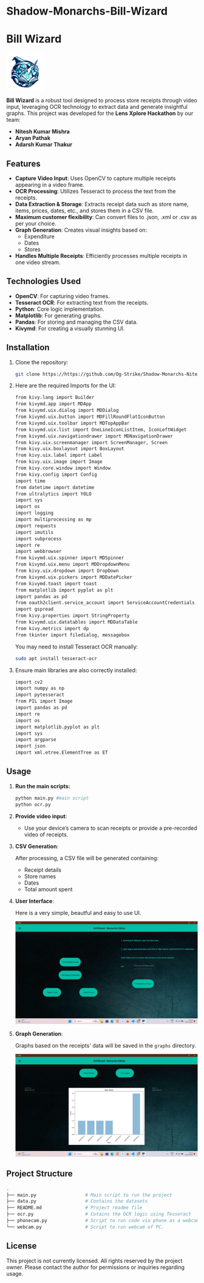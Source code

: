 # Shadow-Monarchs-Bill-Wizard
# Bill Wizard

<img src="og2.png" alt="Project Logo" width="100"/>

**Bill Wizard** is a robust tool designed to process store receipts through video input, leveraging OCR technology to extract data and generate insightful graphs. This project was developed for the **Lens Xplore Hackathon** by our team:

- **Nitesh Kumar Mishra**
- **Aryan Pathak**
- **Adarsh Kumar Thakur**

## Features

- **Capture Video Input**: Uses OpenCV to capture multiple receipts appearing in a video frame.
- **OCR Processing**: Utilizes Tesseract to process the text from the receipts.
- **Data Extraction & Storage**: Extracts receipt data such as store name, items, prices, dates, etc., and stores them in a CSV file.
- **Maximum customer flexibility**: Can convert files to .json, .xml or .csv as per your choice.
- **Graph Generation**: Creates visual insights based on:
  - Expenditure
  - Dates
  - Stores
- **Handles Multiple Receipts**: Efficiently processes multiple receipts in one video stream.

## Technologies Used

- **OpenCV**: For capturing video frames.
- **Tesseract OCR**: For extracting text from the receipts.
- **Python**: Core logic implementation.
- **Matplotlib**: For generating graphs.
- **Pandas**: For storing and managing the CSV data.
- **Kivymd**: For creating a visually stunning UI.

## Installation

1. Clone the repository:

    ```bash
    git clone https://https://github.com/Og-Strike/Shadow-Monarchs-Nitesh-Kumar-Mishra
    ```

2. Here are the required Imports for the UI:

    ```bash
    from kivy.lang import Builder
    from kivymd.app import MDApp
    from kivymd.uix.dialog import MDDialog
    from kivymd.uix.button import MDFillRoundFlatIconButton
    from kivymd.uix.toolbar import MDTopAppBar
    from kivymd.uix.list import OneLineIconListItem, IconLeftWidget
    from kivymd.uix.navigationdrawer import MDNavigationDrawer
    from kivy.uix.screenmanager import ScreenManager, Screen
    from kivy.uix.boxlayout import BoxLayout
    from kivy.uix.label import Label
    from kivy.uix.image import Image
    from kivy.core.window import Window
    from kivy.config import Config
    import time
    from datetime import datetime
    from ultralytics import YOLO
    import sys
    import os
    import logging
    import multiprocessing as mp
    import requests
    import imutils
    import subprocess
    import re
    import webbrowser
    from kivymd.uix.spinner import MDSpinner
    from kivymd.uix.menu import MDDropdownMenu
    from kivy.uix.dropdown import DropDown
    from kivymd.uix.pickers import MDDatePicker
    from kivymd.toast import toast
    from matplotlib import pyplot as plt
    import pandas as pd
    from oauth2client.service_account import ServiceAccountCredentials
    import gspread
    from kivy.properties import StringProperty
    from kivymd.uix.datatables import MDDataTable
    from kivy.metrics import dp
    from tkinter import filedialog, messagebox
    ```

    You may need to install Tesseract OCR manually:

    ```bash
    sudo apt install tesseract-ocr
    ```

3. Ensure main libraries are also correctly installed:

    ```bash
    import cv2
    import numpy as np
    import pytesseract
    from PIL import Image
    import pandas as pd
    import re
    import os
    import matplotlib.pyplot as plt
    import sys
    import argparse
    import json
    import xml.etree.ElementTree as ET
    ```

## Usage

1. **Run the main scripts:**

    ```bash
    python main.py #main script
    python ocr.py
    ```

2. **Provide video input**:

   - Use your device’s camera to scan receipts or provide a pre-recorded video of receipts.

3. **CSV Generation**:

   After processing, a CSV file will be generated containing:
   - Receipt details
   - Store names
   - Dates
   - Total amount spent

4. **User Interface**:

   Here is a very simple, beautful and easy to use UI.
   
   ![Sample Graph](UI_HomePage.jpg)

5. **Graph Generation**:

   Graphs based on the receipts' data will be saved in the `graphs` directory.
   
   ![Sample Graph](Graph_UI.jpg)

## Project Structure

```bash
.
├── main.py                  # Main script to run the project
├── data.py                  # Contains the datasets
├── README.md                # Project readme file
├── ocr.py                   # Cotains the OCR logic using Tesseract
├── phonecam.py              # Script to run code via phone as a webcam.
└── webcam.py                # Script to run webcam of PC.
```
## License

  This project is not currently licensed. All rights reserved by the project owner.
  Please contact the author for permissions or inquiries regarding usage.
